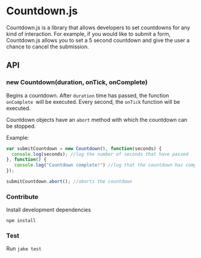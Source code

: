 # Countdown.js

Countdown.js is a library that allows developers to set countdowns for any kind of interaction.  For example, if you would
like to submit a form, Countdown.js allows you to set a 5 second countdown and give the user a chance to cancel the
submission. 

## API

### new Countdown(duration, onTick, onComplete)

Begins a countdown.  After `duration` time has passed, the function `onComplete `will be executed.  Every second, the `onTick`
function will be executed.  

Countdown objects have an `abort` method with which the countdown can be stopped.  

Example:

```javascript
var submitCountdown = new Countdown(5, function(seconds) {
  console.log(seconds); //log the number of seconds that have passed
}, function() {
   console.log("Countdown complete!") //log that the countdown has complete
});

submitCountdown.abort(); //aborts the countdown
```

### Contribute

Install development dependencies
```
npm install
```

### Test

Run `jake test`
